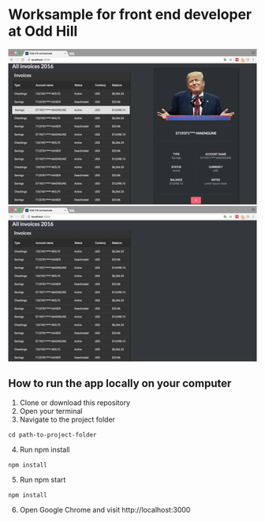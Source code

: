 # Worksample for front end developer at Odd Hill

![Alt text](/public/assets/images/detail.png?raw=true "Optional Title")
![Alt text](/public/assets/images/start.png?raw=true "Optional Title")

## How to run the app locally on your computer

1. Clone or download this repository
2. Open your terminal
3. Navigate to the project folder
```
cd path-to-project-folder
```
4. Run npm install
```
npm install
```
5. Run npm start
```
npm install
```
6. Open Google Chrome and visit http://localhost:3000
